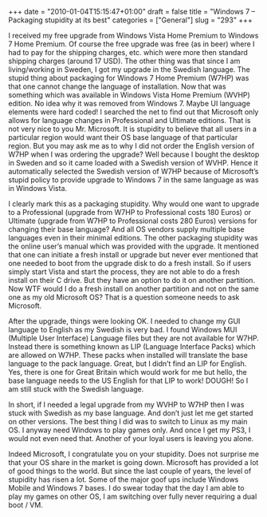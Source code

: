 +++
date = "2010-01-04T15:15:47+01:00"
draft = false
title = "Windows 7 – Packaging stupidity at its best"
categories = ["General"]
slug = "293"
+++

I received my free upgrade from Windows Vista Home Premium to Windows 7 Home Premium. Of course the free upgrade was free (as in beer) where I had to pay for the shipping charges, etc. which were more then standard shipping charges (around 17 USD). The other thing was that since I am living/working in Sweden, I got my upgrade in the Swedish language. The stupid thing about packaging for Windows 7 Home Premium (W7HP) was that one cannot change the language of installation. Now that was something which was available in Windows Vista Home Premium (WVHP) edition. No idea why it was removed from Windows 7. Maybe UI language elements were hard coded! I searched the net to find out that Microsoft only allows for language changes in Professional and Ultimate editions. That is not very nice to you Mr. Microsoft. It is stupidity to believe that all users in a particular region would want their OS base language of that particular region. But you may ask me as to why I did not order the English version of W7HP when I was ordering the upgrade? Well because I bought the desktop in Sweden and so it came loaded with a Swedish version of WVHP. Hence it automatically selected the Swedish version of W7HP because of Microsoft’s stupid policy to provide upgrade to Windows 7 in the same language as was in Windows Vista.

I clearly mark this as a packaging stupidity. Why would one want to upgrade to a Professional (upgrade from W7HP to Professional costs 180 Euros) or Ultimate (upgrade from W7HP to Professional costs 280 Euros) versions for changing their base language? And all OS vendors supply multiple base languages even in their minimal editions. The other packaging stupidity was the online user’s manual which was provided with the upgrade. It mentioned that one can initiate a fresh install or upgrade but never ever mentioned that one needed to boot from the upgrade disk to do a fresh install. So if users simply start Vista and start the process, they are not able to do a fresh install on their C drive. But they have an option to do it on another partition. Now WTF would I do a fresh install on another partition and not on the same one as my old Microsoft OS? That is a question someone needs to ask Microsoft.

After the upgrade, things were looking OK. I needed to change my GUI language to English as my Swedish is very bad. I found Windows MUI (Multiple User Interface) Language files but they are not available for W7HP. Instead there is something known as LIP (Language Interface Packs) which are allowed on W7HP. These packs when installed will translate the base language to the pack language. Great, but I didn’t find an LIP for English. Yes, there is one for Great Britain which would work for me but hello, the base language needs to the US English for that LIP to work! DOUGH! So I am still stuck with the Swedish language.

In short, if I needed a legal upgrade from my WVHP to W7HP then I was stuck with Swedish as my base language. And don’t just let me get started on other versions. The best thing I did was to switch to Linux as my main OS. I anyway need Windows to play games only. And once I get my PS3, I would not even need that. Another of your loyal users is leaving you alone.

Indeed Microsoft, I congratulate you on your stupidity. Does not surprise me that your OS share in the market is going down. Microsoft has provided a lot of good things to the world. But since the last couple of years, the level of stupidity has risen a lot. Some of the major goof ups include Windows Mobile and Windows 7 bases. I do swear today that the day I am able to play my games on other OS, I am switching over fully never requiring a dual boot / VM.
